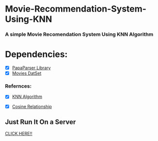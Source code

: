 # Movie-Recommendation-System-Using-KNN
### A simple Movie Recomendation System Using KNN Algorithm
# Dependencies:
- [X] <a href="https://www.papaparse.com/">PapaParser Library</a>
- [X] <a href="https://gist.github.com/onelharrison/443fe58ec1e15b18b19f305441cf7173#file-movies_recommendation_data-csv">Movies DatSet</a>

### Refernces:
- [X] <a href="https://towardsdatascience.com/machine-learning-basics-with-the-k-nearest-neighbors-algorithm-6a6e71d01761">KNN Algorithm</a>
- [X] <a href="https://towardsdatascience.com/understanding-cosine-similarity-and-its-application-fd42f585296a">Cosine Relationship</a>


## Just Run It On a Server
 <a href="abilash-mlt-assignment.netlify.app/knn.html">CLICK HERE!!</a>
